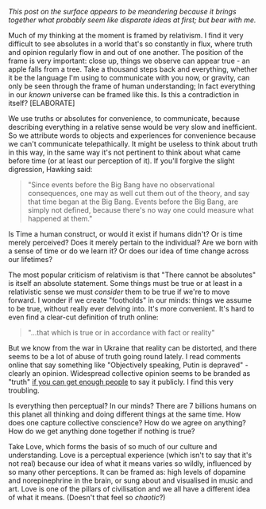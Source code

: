 _This post on the surface appears to be meandering because it brings together what probably seem like disparate ideas at first; but bear with me._

Much of my thinking at the moment is framed by relativism. I find it very difficult to see absolutes in a world that's so constantly in flux, where truth and opinion regularly flow in and out of one another. The position of the frame is very important: close up, things we observe can appear true - an apple falls from a tree. Take a thousand steps back and everything, whether it be the language I'm using to communicate with you now, or gravity, can only be seen through the frame of human understanding; In fact everything in our _known_ universe can be framed like this. Is this a contradiction in itself? [ELABORATE]

We use truths or absolutes for convenience, to communicate, because describing everything in a relative sense would be very slow and inefficient. So we attribute words to objects and experiences for convenience because we can't communicate telepathically. It might be useless to think about truth in this way, in the same way it's not pertinent to think about what came before time (or at least our perception of it). If you'll forgive the slight digression, Hawking said:

> "Since events before the Big Bang have no observational consequences, one may as well cut them out of the theory, and say that time began at the Big Bang. Events before the Big Bang, are simply not defined, because there's no way one could measure what happened at them."

Is Time a human construct, or would it exist if humans didn't? Or is time merely perceived? Does it merely pertain to the individual? Are we born with a sense of time or do we learn it? Or does our idea of time change across our lifetimes?

The most popular criticism of relativism is that "There cannot be absolutes" is itself an absolute statement. Some things must be true or at least in a relativistic sense we must _consider_ them to be true if we're to move forward. I wonder if we create "footholds" in our minds: things we assume to be true, without really ever delving into. It's more convenient. It's hard to even find a clear-cut definition of truth online:

> "...that which is true or in accordance with fact or reality"

But we know from the war in Ukraine that reality can be distorted, and there seems to be a lot of abuse of truth going round lately. I read comments online that say something like "Objectively speaking, Putin is depraved" - clearly an opinion. Widespread collective opinion seems to be branded as "truth" [if you can get enough people](/embracing-the-heterodox/) to say it publicly. I find this very troubling.

Is everything then perceptual? In our minds? There are 7 billions humans on this planet all thinking and doing different things at the same time. How does one capture collective conscience? How do we agree on anything? How do we get anything done together if nothing is true?

Take Love, which forms the basis of so much of our culture and understanding. Love is a perceptual experience (which isn't to say that it's not real) because our idea of what it means varies so wildly, influenced by so many other perceptions. It can be framed as: high levels of dopamine and norepinephrine in the brain, or sung about and visualised in music and art. Love is one of the pillars of civilisation and we all have a different idea of what it means. (Doesn't that feel so _chaotic_?)



